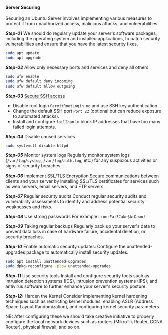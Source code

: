 #### Server Securing
Securing an Ubuntu Server involves implementing various measures to protect it from unauthorized access, malicious attacks, and vulnerabilities.

***Step-01*** We should do regularly update your server's software packages, including the operating system and installed applications, to patch security vulnerabilities and ensure that you have the latest security fixes.
```bash
sudo apt update
sudo apt upgrade
```
***Step-02*** Allow only necessary ports and services and deny all others
```bash
sudo ufw enable
sudo ufw default deny incoming
sudo ufw default allow outgoing
```

***Step-03*** [Secure SSH access](https://github.com/jakir-ruet/ubuntu-server-administration/blob/master/03-remote-management/README.MD)
- Disable root login `PermitRootLogin no` and use SSH key authentication.
- Change the default SSH port `Port 22` (optional but can reduce exposure to automated attacks).
- Install and configure `fail2ban` to block IP addresses that have too many failed login attempts.

***Step-04*** Disable unused services
```bash
sudo systemctl disable httpd
```

***Step-05*** Monitor system logs
Regularly monitor system logs (`/var/log/syslog`, `/var/log/auth.log`, etc.) for any suspicious activities or signs of security breaches.

***Step-06*** Implement SSL/TLS Encryption
Secure communications between clients and your server by installing SSL/TLS certificates for services such as web servers, email servers, and FTP servers.

***Step-07*** Regular security audits
Conduct regular security audits and vulnerability assessments to identify and address potential security weaknesses and risks.

***Step-08*** Use strong passwords
For example `LionsEat3Cake$AtDawn!`

***Step-09*** Taking regular backups
Regularly back up your server's data to prevent data loss in case of hardware failure, accidental deletion, or security breaches.

***Step-10*** Enable automatic security updates:
Configure the unattended-upgrades package to automatically install security updates.

```bash
sudo apt install unattended-upgrades
sudo dpkg-reconfigure -plow unattended-upgrades
```

***Step-11*** Use security tools
Install and configure security tools such as intrusion detection systems (IDS), intrusion prevention systems (IPS), and antivirus software to further enhance your server's security posture.

***Step-12:*** Harden the Kernel
Consider implementing kernel hardening techniques such as restricting kernel modules, enabling ASLR (Address Space Layout Randomization), and configuring kernel security parameters.

NB:
After configuring these we should take creative initiative to properly configure the local network devices such as routers (MikroTik Router, CCNA Router), physical firewall, and so on.